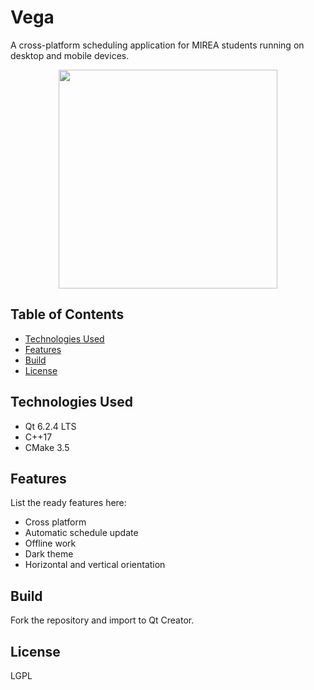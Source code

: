 # Vega
A cross-platform scheduling application for MIREA students running on desktop and mobile devices.


<p align="center">
  <img src = "https://drive.google.com/uc?export=view&id=1MFjsYxMI363i4cZwvsMLhhjbxnVtxekB" width=350>
</p>


## Table of Contents
* [Technologies Used](#technologies-used)
* [Features](#features)
* [Build](#build)
* [License](#license)


## Technologies Used
- Qt 6.2.4 LTS
- C++17
- CMake 3.5


## Features
List the ready features here:
- Cross platform
- Automatic schedule update
- Offline work
- Dark theme
- Horizontal and vertical orientation


## Build
Fork the repository and import to Qt Creator.

## License
LGPL
